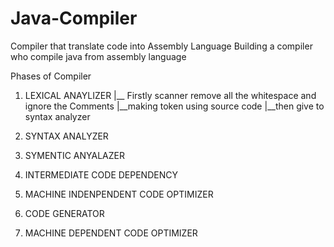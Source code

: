 # Java-Compiler
Compiler that translate code into Assembly Language
Building a compiler who compile java from assembly language

Phases of Compiler

1. LEXICAL ANAYLIZER
        |__ Firstly scanner remove all the whitespace and ignore the Comments
     		|__making token using source code
       	   |__then give to syntax analyzer

2. SYNTAX ANALYZER
3. SYMENTIC ANYALAZER
4. INTERMEDIATE CODE DEPENDENCY
5. MACHINE INDENPENDENT CODE OPTIMIZER
6. CODE GENERATOR
7. MACHINE DEPENDENT CODE OPTIMIZER
